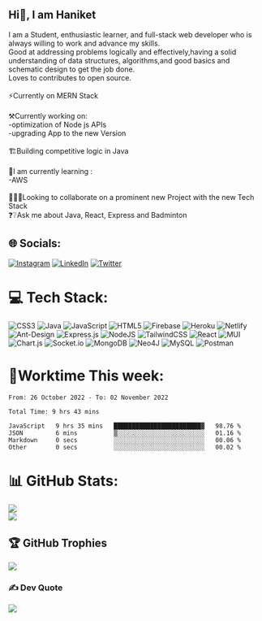 ## Hi👋, I am Haniket
I am a Student, enthusiastic learner, and full-stack web developer who is always willing to work and advance my skills. <br>Good at addressing problems logically and effectively,having a solid understanding of data structures, algorithms,and good basics and schematic design to get the job done.<br>Loves to contributes to open source.<br><br>⚡Currently on MERN Stack <br><br>⚒️Currently working on:<br>       -optimization of Node js APIs<br>       -upgrading App to the new Version <br><br>🏗️Building competitive logic in Java<br><br>🌱I am currently learning :<br>       -AWS<br><br>🧑‍🤝‍🧑Looking to collaborate on a prominent new Project with the new Tech Stack<br>❓❔Ask me about Java, React, Express and Badminton<br>


## 🌐 Socials:
[![Instagram](https://img.shields.io/badge/Instagram-%23E4405F.svg?logo=Instagram&logoColor=white)](https://instagram.com/haniketyadav) [![LinkedIn](https://img.shields.io/badge/LinkedIn-%230077B5.svg?logo=linkedin&logoColor=white)](https://linkedin.com/in/haniket-yadav-31aa271ab) [![Twitter](https://img.shields.io/badge/Twitter-%231DA1F2.svg?logo=Twitter&logoColor=white)](https://twitter.com/haniketyadav) 

# 💻 Tech Stack:
![CSS3](https://img.shields.io/badge/css3-%231572B6.svg?style=for-the-badge&logo=css3&logoColor=white) ![Java](https://img.shields.io/badge/java-%23ED8B00.svg?style=for-the-badge&logo=java&logoColor=white) ![JavaScript](https://img.shields.io/badge/javascript-%23323330.svg?style=for-the-badge&logo=javascript&logoColor=%23F7DF1E) ![HTML5](https://img.shields.io/badge/html5-%23E34F26.svg?style=for-the-badge&logo=html5&logoColor=white) ![Firebase](https://img.shields.io/badge/firebase-%23039BE5.svg?style=for-the-badge&logo=firebase) ![Heroku](https://img.shields.io/badge/heroku-%23430098.svg?style=for-the-badge&logo=heroku&logoColor=white) ![Netlify](https://img.shields.io/badge/netlify-%23000000.svg?style=for-the-badge&logo=netlify&logoColor=#00C7B7) ![Ant-Design](https://img.shields.io/badge/-AntDesign-%230170FE?style=for-the-badge&logo=ant-design&logoColor=white) ![Express.js](https://img.shields.io/badge/express.js-%23404d59.svg?style=for-the-badge&logo=express&logoColor=%2361DAFB) ![NodeJS](https://img.shields.io/badge/node.js-6DA55F?style=for-the-badge&logo=node.js&logoColor=white) ![TailwindCSS](https://img.shields.io/badge/tailwindcss-%2338B2AC.svg?style=for-the-badge&logo=tailwind-css&logoColor=white) ![React](https://img.shields.io/badge/react-%2320232a.svg?style=for-the-badge&logo=react&logoColor=%2361DAFB) ![MUI](https://img.shields.io/badge/MUI-%230081CB.svg?style=for-the-badge&logo=material-ui&logoColor=white) ![Chart.js](https://img.shields.io/badge/chart.js-F5788D.svg?style=for-the-badge&logo=chart.js&logoColor=white) ![Socket.io](https://img.shields.io/badge/Socket.io-black?style=for-the-badge&logo=socket.io&badgeColor=010101) ![MongoDB](https://img.shields.io/badge/MongoDB-%234ea94b.svg?style=for-the-badge&logo=mongodb&logoColor=white) 	![Neo4J](https://img.shields.io/badge/Neo4j-008CC1?style=for-the-badge&logo=neo4j&logoColor=white) ![MySQL](https://img.shields.io/badge/mysql-%2300f.svg?style=for-the-badge&logo=mysql&logoColor=white) ![Postman](https://img.shields.io/badge/Postman-FF6C37?style=for-the-badge&logo=postman&logoColor=white)

# 💪Worktime This week:
<!--START_SECTION:waka-->

```text
From: 26 October 2022 - To: 02 November 2022

Total Time: 9 hrs 43 mins

JavaScript   9 hrs 35 mins   ████████████████████████▓   98.76 %
JSON         6 mins          ▒░░░░░░░░░░░░░░░░░░░░░░░░   01.16 %
Markdown     0 secs          ░░░░░░░░░░░░░░░░░░░░░░░░░   00.06 %
Other        0 secs          ░░░░░░░░░░░░░░░░░░░░░░░░░   00.02 %
```

<!--END_SECTION:waka-->
# 📊 GitHub Stats:
![](https://github-readme-stats.vercel.app/api?username=haniket&theme=maroongold&hide_border=false&include_all_commits=false&count_private=true)<br/>
![](https://github-readme-streak-stats.herokuapp.com/?user=haniket&theme=maroongold&hide_border=false)<br/>
<!-- ![](https://github-readme-stats.vercel.app/api/top-langs/?username=haniket&theme=maroongold&hide_border=false&include_all_commits=false&count_private=true&layout=compact) -->

## 🏆 GitHub Trophies
![](https://github-profile-trophy.vercel.app/?username=haniket&theme=juicyfresh&no-frame=false&no-bg=false&margin-w=4)

### ✍️ Dev Quote
![](https://quotes-github-readme.vercel.app/api?type=horizontal&theme=radical)
